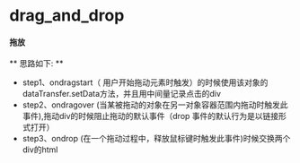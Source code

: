 # drag_and_drop
#### 拖放
**  思路如下:  **
- step1、ondragstart（ 用户开始拖动元素时触发）的时候使用该对象的dataTransfer.setData方法，并且用中间量记录点击的div
- step2、ondragover (当某被拖动的对象在另一对象容器范围内拖动时触发此事件),拖动div的时候阻止拖动的默认事件（drop 事件的默认行为是以链接形式打开）
- step3、ondrop (在一个拖动过程中，释放鼠标键时触发此事件)时候交换两个div的html
